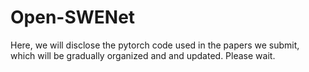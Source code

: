 # Open-SWENet
Here, we will disclose the pytorch code used in the papers we submit, which will be gradually organized and and updated. Please wait.
